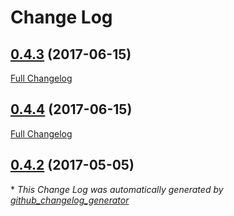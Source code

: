 # Change Log

## [0.4.3](https://github.com/blast-project/BlastExtras/tree/0.4.3) (2017-06-15)
[Full Changelog](https://github.com/blast-project/BlastExtras/compare/0.4.4...0.4.3)

## [0.4.4](https://github.com/blast-project/BlastExtras/tree/0.4.4) (2017-06-15)
[Full Changelog](https://github.com/blast-project/BlastExtras/compare/0.4.2...0.4.4)

## [0.4.2](https://github.com/blast-project/BlastExtras/tree/0.4.2) (2017-05-05)


\* *This Change Log was automatically generated by [github_changelog_generator](https://github.com/skywinder/Github-Changelog-Generator)*